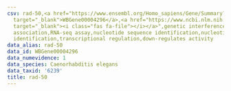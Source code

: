 ```yaml
---
csv: rad-50,<a href="https://www.ensembl.org/Homo_sapiens/Gene/Summary?db=core;g=WBGene00004296"
  target="_blank">WBGene00004296</a>,<a href="https://www.ncbi.nlm.nih.gov/pubmed/27496166"
  target="_blank"><i class="fas fa-file"></i></a>",genetic interference,functional
  association,RNA-seq assay,nucleotide sequence identification,nucleotide sequence
  identification,transcriptional regulation,down-regulates activity
data_alias: rad-50
data_id: WBGene00004296
data_numevidence: 1
data_species: Caenorhabditis elegans
data_taxid: '6239'
title: rad-50
---
```

